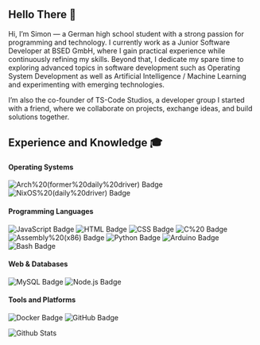 ## Hello There 👋

Hi, I’m Simon — a German high school student with a strong passion for programming and technology.
I currently work as a Junior Software Developer at BSED GmbH, where I gain practical experience while continuously refining my skills. Beyond that, I dedicate my spare time to exploring advanced topics in software development such as Operating System Development as well as Artificial Intelligence / Machine Learning and experimenting with emerging technologies.

I’m also the co-founder of TS-Code Studios, a developer group I started with a friend, where we collaborate on projects, exchange ideas, and build solutions together.




## Experience and Knowledge 🎓

#### Operating Systems
![Arch%20(former%20daily%20driver) Badge](https://img.shields.io/badge/Arch%20(former%20daily%20driver)-1a5fb4?style=flat-square&logo=archlinux)
![NixOS%20(daily%20driver) Badge](https://img.shields.io/badge/NixOS%20(daily%20driver)-a51d2d?style=flat-square&logo=nixos)

#### Programming Languages
![JavaScript Badge](https://img.shields.io/badge/JavaScript-241f31?style=flat-square&logo=javascript)
![HTML Badge](https://img.shields.io/badge/HTML-241f31?style=flat-square&logo=html5)
![CSS Badge](https://img.shields.io/badge/CSS-241f31?style=flat-square&logo=css3)
![C%20 Badge](https://img.shields.io/badge/C%20-241f31?style=flat-square&logo=c)
![Assembly%20(x86) Badge](https://img.shields.io/badge/Assembly%20(x86)-241f31?style=flat-square&logo=assemblyscript)
![Python Badge](https://img.shields.io/badge/Python-241f31?style=flat-square&logo=python)
![Arduino Badge](https://img.shields.io/badge/Arduino-241f31?style=flat-square&logo=arduino)
![Bash Badge](https://img.shields.io/badge/Bash-241f31?style=flat-square&logo=gnubash)

#### Web & Databases
![MySQL Badge](https://img.shields.io/badge/MySQL-241f31?style=flat-square&logo=mysql)
![Node.js Badge](https://img.shields.io/badge/Node.js-241f31?style=flat-square&logo=nodedotjs)

#### Tools and Platforms
![Docker Badge](https://img.shields.io/badge/Docker-241f31?style=flat-square&logo=docker)
![GitHub Badge](https://img.shields.io/badge/GitHub-26a269?style=flat-square&logo=github)

![Github Stats](https://github-readme-stats.vercel.app/api?username=simonkdev&count_private=true&show_icons=true&include_all_commits=true)
